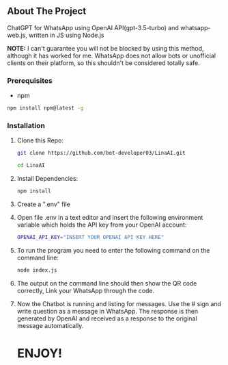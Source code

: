 ## About The Project
 ChatGPT for WhatsApp using OpenAI API(gpt-3.5-turbo) and whatsapp-web.js, written in JS using Node.js
 
 **NOTE:** I can't guarantee you will not be blocked by using this method, although it has worked for me. WhatsApp does not allow bots or unofficial clients on their platform, so this shouldn't be considered totally safe.

 
 ### Prerequisites

* npm
```sh
npm install npm@latest -g
```
 
 
### Installation


1. Clone this Repo:
     ```sh
     git clone https://github.com/bot-developer03/LinaAI.git
     ```
     ```sh
     cd LinaAI
     ```
 
2. Install Dependencies:
    ```sh
    npm install
    ```
    
3. Create a ".env" file


4. Open file .env in a text editor and insert the following environment variable which holds the API key from your OpenAI account:
     ```sh 
    OPENAI_API_KEY="INSERT YOUR OPENAI API KEY HERE"
    ```
    
5. To run the program you need to enter the following command on the command line:
    ```sh
    node index.js
    ```
    
6. The output on the command line should then show the QR code correctly, Link your WhatsApp through the code.


7. Now the Chatbot is running and listing for messages. Use the # sign and write question as a message in WhatsApp. The response is then generated by OpenAI and received as a response to the original message automatically.


   # ENJOY!





    
    
